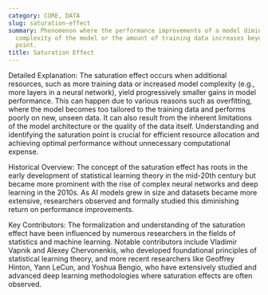 ```yaml
---
category: CORE, DATA
slug: saturation-effect
summary: Phenomenon where the performance improvements of a model diminish as the
  complexity of the model or the amount of training data increases beyond a certain
  point.
title: Saturation Effect
---
```


Detailed Explanation: The saturation effect occurs when additional resources, such as more training data or increased model complexity (e.g., more layers in a neural network), yield progressively smaller gains in model performance. This can happen due to various reasons such as overfitting, where the model becomes too tailored to the training data and performs poorly on new, unseen data. It can also result from the inherent limitations of the model architecture or the quality of the data itself. Understanding and identifying the saturation point is crucial for efficient resource allocation and achieving optimal performance without unnecessary computational expense.

Historical Overview: The concept of the saturation effect has roots in the early development of statistical learning theory in the mid-20th century but became more prominent with the rise of complex neural networks and deep learning in the 2010s. As AI models grew in size and datasets became more extensive, researchers observed and formally studied this diminishing return on performance improvements.

Key Contributors: The formalization and understanding of the saturation effect have been influenced by numerous researchers in the fields of statistics and machine learning. Notable contributors include Vladimir Vapnik and Alexey Chervonenkis, who developed foundational principles of statistical learning theory, and more recent researchers like Geoffrey Hinton, Yann LeCun, and Yoshua Bengio, who have extensively studied and advanced deep learning methodologies where saturation effects are often observed.